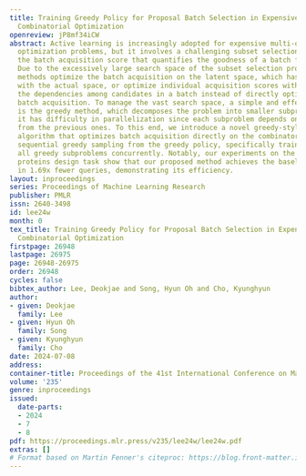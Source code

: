 ```yaml
---
title: Training Greedy Policy for Proposal Batch Selection in Expensive Multi-Objective
  Combinatorial Optimization
openreview: jP8mf34iCW
abstract: Active learning is increasingly adopted for expensive multi-objective combinatorial
  optimization problems, but it involves a challenging subset selection problem, optimizing
  the batch acquisition score that quantifies the goodness of a batch for evaluation.
  Due to the excessively large search space of the subset selection problem, prior
  methods optimize the batch acquisition on the latent space, which has discrepancies
  with the actual space, or optimize individual acquisition scores without considering
  the dependencies among candidates in a batch instead of directly optimizing the
  batch acquisition. To manage the vast search space, a simple and effective approach
  is the greedy method, which decomposes the problem into smaller subproblems, yet
  it has difficulty in parallelization since each subproblem depends on the outcome
  from the previous ones. To this end, we introduce a novel greedy-style subset selection
  algorithm that optimizes batch acquisition directly on the combinatorial space by
  sequential greedy sampling from the greedy policy, specifically trained to address
  all greedy subproblems concurrently. Notably, our experiments on the red fluorescent
  proteins design task show that our proposed method achieves the baseline performance
  in 1.69x fewer queries, demonstrating its efficiency.
layout: inproceedings
series: Proceedings of Machine Learning Research
publisher: PMLR
issn: 2640-3498
id: lee24w
month: 0
tex_title: Training Greedy Policy for Proposal Batch Selection in Expensive Multi-Objective
  Combinatorial Optimization
firstpage: 26948
lastpage: 26975
page: 26948-26975
order: 26948
cycles: false
bibtex_author: Lee, Deokjae and Song, Hyun Oh and Cho, Kyunghyun
author:
- given: Deokjae
  family: Lee
- given: Hyun Oh
  family: Song
- given: Kyunghyun
  family: Cho
date: 2024-07-08
address:
container-title: Proceedings of the 41st International Conference on Machine Learning
volume: '235'
genre: inproceedings
issued:
  date-parts:
  - 2024
  - 7
  - 8
pdf: https://proceedings.mlr.press/v235/lee24w/lee24w.pdf
extras: []
# Format based on Martin Fenner's citeproc: https://blog.front-matter.io/posts/citeproc-yaml-for-bibliographies/
---
```

